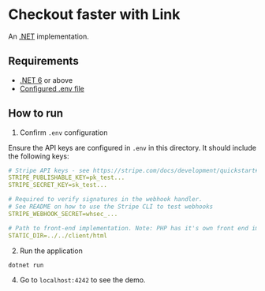 # Checkout faster with Link

An [.NET](https://dotnet.microsoft.com/download/dotnet) implementation.

## Requirements

* [.NET 6](https://get.dot.net/) or above
* [Configured .env file](../../README.md)

## How to run

1. Confirm `.env` configuration

Ensure the API keys are configured in `.env` in this directory. It should include the following keys:

```yaml
# Stripe API keys - see https://stripe.com/docs/development/quickstart#api-keys
STRIPE_PUBLISHABLE_KEY=pk_test...
STRIPE_SECRET_KEY=sk_test...

# Required to verify signatures in the webhook handler.
# See README on how to use the Stripe CLI to test webhooks
STRIPE_WEBHOOK_SECRET=whsec_...

# Path to front-end implementation. Note: PHP has it's own front end implementation.
STATIC_DIR=../../client/html
```

2. Run the application

```
dotnet run 
```

4. Go to `localhost:4242` to see the demo.

